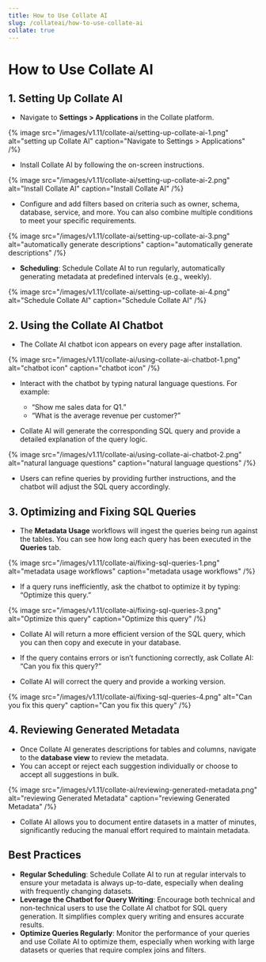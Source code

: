 ```yaml
---
title: How to Use Collate AI
slug: /collateai/how-to-use-collate-ai
collate: true
---
```


# How to Use Collate AI

## 1. Setting Up Collate AI
- Navigate to **Settings > Applications** in the Collate platform.

{% image
src="/images/v1.11/collate-ai/setting-up-collate-ai-1.png"
alt="setting up Collate AI"
caption="Navigate to Settings > Applications"
/%}

- Install Collate AI by following the on-screen instructions.

{% image
src="/images/v1.11/collate-ai/setting-up-collate-ai-2.png"
alt="Install Collate AI"
caption="Install Collate AI"
/%}

- Configure and add filters based on criteria such as owner, schema, database, service, and more. You can also combine multiple conditions to meet your specific requirements.

{% image
src="/images/v1.11/collate-ai/setting-up-collate-ai-3.png"
alt="automatically generate descriptions"
caption="automatically generate descriptions"
/%}

- **Scheduling**: Schedule Collate AI to run regularly, automatically generating metadata at predefined intervals (e.g., weekly).

{% image
src="/images/v1.11/collate-ai/setting-up-collate-ai-4.png"
alt="Schedule Collate AI"
caption="Schedule Collate AI"
/%}

## 2. Using the Collate AI Chatbot
- The Collate AI chatbot icon appears on every page after installation.

{% image
src="/images/v1.11/collate-ai/using-collate-ai-chatbot-1.png"
alt="chatbot icon"
caption="chatbot icon"
/%}

- Interact with the chatbot by typing natural language questions. For example:
  - “Show me sales data for Q1.”
  - “What is the average revenue per customer?”

- Collate AI will generate the corresponding SQL query and provide a detailed explanation of the query logic.

{% image
src="/images/v1.11/collate-ai/using-collate-ai-chatbot-2.png"
alt="natural language questions"
caption="natural language questions"
/%}

- Users can refine queries by providing further instructions, and the chatbot will adjust the SQL query accordingly.

## 3. Optimizing and Fixing SQL Queries

- The **Metadata Usage** workflows will ingest the queries being run against the tables. You can see how long each query has been executed in the **Queries** tab.

{% image
src="/images/v1.11/collate-ai/fixing-sql-queries-1.png"
alt="metadata usage workflows"
caption="metadata usage workflows"
/%}

- If a query runs inefficiently, ask the chatbot to optimize it by typing: “Optimize this query.”

{% image
src="/images/v1.11/collate-ai/fixing-sql-queries-3.png"
alt="Optimize this query"
caption="Optimize this query"
/%}

- Collate AI will return a more efficient version of the SQL query, which you can then copy and execute in your database.

- If the query contains errors or isn’t functioning correctly, ask Collate AI: “Can you fix this query?” 

- Collate AI will correct the query and provide a working version.

{% image
src="/images/v1.11/collate-ai/fixing-sql-queries-4.png"
alt="Can you fix this query"
caption="Can you fix this query"
/%}

## 4. Reviewing Generated Metadata
- Once Collate AI generates descriptions for tables and columns, navigate to the **database view** to review the metadata.
- You can accept or reject each suggestion individually or choose to accept all suggestions in bulk.

{% image
src="/images/v1.11/collate-ai/reviewing-generated-metadata.png"
alt="reviewing Generated Metadata"
caption="reviewing Generated Metadata"
/%}

- Collate AI allows you to document entire datasets in a matter of minutes, significantly reducing the manual effort required to maintain metadata.

## Best Practices
- **Regular Scheduling**: Schedule Collate AI to run at regular intervals to ensure your metadata is always up-to-date, especially when dealing with frequently changing datasets.
- **Leverage the Chatbot for Query Writing**: Encourage both technical and non-technical users to use the Collate AI chatbot for SQL query generation. It simplifies complex query writing and ensures accurate results.
- **Optimize Queries Regularly**: Monitor the performance of your queries and use Collate AI to optimize them, especially when working with large datasets or queries that require complex joins and filters.
